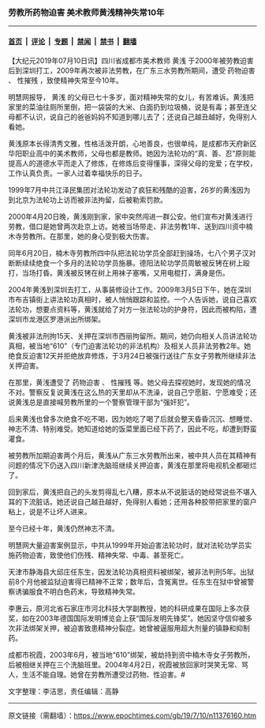 ### 劳教所药物迫害 美术教师黄浅精神失常10年

---

#### [首页](../../../..?n11376160) &nbsp;|&nbsp; [评论](../../../../../epoch-comment?n11376160) &nbsp;|&nbsp; [专题](../../../../../epoch-special?n11376160) &nbsp;|&nbsp; [禁闻](../../../../../epoch-news?n11376160) &nbsp;|&nbsp; [禁书](../../../../../books?n11376160) &nbsp;|&nbsp; [翻墙](https://github.com/gfw-breaker/nogfw/blob/master/README.md?n11376160)


<div class="post_content" id="artbody" itemprop="articleBody">
 <!-- article content begin -->
 <p>
  【大纪元2019年07月10日讯】四川省成都市美术教师
  <ok href="https://www.epochtimes.com/gb/tag/%E9%BB%84%E6%B5%85.html">
   黄浅
  </ok>
  于2000年被劳教迫害后到深圳打工，2009年再次被非法劳教，在广东三水劳教所期间，遭受
  <ok href="https://www.epochtimes.com/gb/tag/%E8%8D%AF%E7%89%A9%E8%BF%AB%E5%AE%B3.html">
   药物迫害
  </ok>
  、
  <ok href="https://www.epochtimes.com/gb/tag/%E6%80%A7%E6%91%A7%E6%AE%8B.html">
   性摧残
  </ok>
  ，致使精神失常至今10年。
 </p>
 <p>
  明慧网报导，
  <ok href="https://www.epochtimes.com/gb/tag/%E9%BB%84%E6%B5%85.html">
   黄浅
  </ok>
  的父母已七十多岁，面对精神失常的女儿，有苦难诉。黄浅把家里的菜油往厕所里倒，把一袋袋的大米、白面扔到垃圾桶，说是有毒；甚至连父母都不认识，说自己的爸爸妈妈不知道到哪儿去了；还说自己越丑越好，免得别人看她。
 </p>
 <p>
  黄浅原本长得清秀文雅，性格活泼开朗，心地善良，也很单纯，是成都市天府新区华阳职业高中的美术教师，父母也都是教师。她因为法轮功的“真、善、忍”原则能提高人的道德水平而走入了修炼，在修炼后变得懂事，深得父母的宠爱；在学校，工作认真负责。一家人过着幸福快乐的日子。
 </p>
 <p>
  1999年7月中共江泽民集团对法轮功发动了疯狂和残酷的迫害，26岁的黄浅因为到北京为法轮功上访而被非法拘留，后被勒索罚款。
 </p>
 <p>
  2000年4月20日晚，黄浅刚到家，家中突然闯进一群公安。他们宣布对黄浅进行劳教，借口是她曾两次赴京上访。她被当场带走、非法劳教1年、送到四川资中楠木寺劳教所。在那里，她的身心受到极大伤害。
 </p>
 <p>
  同年6月20日，楠木寺劳教所四中队把法轮功学员全部赶到操场，七八个男子汉对断断续续绝食一个多月的法轮功学员施暴。德阳法轮功学员周敏被反铐在树上殴打，当场打昏。黄浅被反铐在树上用袜子塞嘴，又用电棍打，满身是伤。
 </p>
 <p>
  2004年黄浅到深圳去打工，从事装修设计工作。2009年3月5日下午，她在深圳市布吉镇街上讲法轮功真相时，被人悄悄跟踪和监控。一个人告诉她，说自己喜欢法轮功，想要点资料等，黄浅就给了对方一张法轮功的护身符，因此而被构陷，遭深圳市龙港区罗港派出所绑架。
 </p>
 <p>
  黄浅被非法刑拘15天、关押在深圳市西丽拘留所。期间，她仍向相关人员讲法轮功真相，被当地“610”（专门迫害法轮功的非法机构）及相关人员非法劳教2年。她绝食反迫害12天并拒绝放弃修炼，于3月24日被强行送往广东女子劳教所继续非法关押迫害。
 </p>
 <p>
  在那里，黄浅遭受了
  <ok href="https://www.epochtimes.com/gb/tag/%E8%8D%AF%E7%89%A9%E8%BF%AB%E5%AE%B3.html">
   药物迫害
  </ok>
  、
  <ok href="https://www.epochtimes.com/gb/tag/%E6%80%A7%E6%91%A7%E6%AE%8B.html">
   性摧残
  </ok>
  等。她父母去探视她时，发现她的情况不对。警察反复说黄浅在这么热的天里却从不洗澡，说自己宁愿脏、宁愿难受；还说黄浅总是直接喊劳教所里的一个警察管理干部为“强奸犯”。
 </p>
 <p>
  后来黄浅也曾多次绝食不吃不喝，因为她吃了喝了后就会整天昏昏沉沉、想睡觉、神志不清、特别难受。她知道给她的饭菜里面已经下药了，因此不吃，却遭到野蛮灌食。
 </p>
 <p>
  被劳教所加期迫害两个月后，黄浅从广东三水劳教所出来，被中共人员在其精神有问题的情况下仍送入四川新津洗脑班继续关押迫害，黄浅在那里将电视机全都砸烂了。
 </p>
 <p>
  回到家后，黄浅把自己的头发剪得乱七八糟，原本从不说脏话的她经常说些不堪入耳的下流脏话。她还说自己越丑越好，免得别人看她；还用各种胶带把家里的窗户粘上，说是不让坏人进来。
 </p>
 <p>
  至今已经十年，黄浅仍然神志不清。
 </p>
 <p>
  明慧网大量迫害案例显示，中共从1999年开始迫害法轮功时，就对法轮功学员实施药物迫害，致使他们伤残、精神失常、中毒、甚至死亡。
 </p>
 <p>
  天津市静海县大邱庄任东生，因发法轮功真相资料被绑架，被非法判刑5年。出狱前8个月他被监狱迫害得已精神不正常；数年后，含冤离世。任东生在狱中曾被警察诱骗服食不明白色药末，导致精神失常。
 </p>
 <p>
  李惠云，原河北省石家庄市河北科技大学副教授，她的科研成果在国际上多次获奖，如在2003年德国国际发明博览会上获“国际发明先锋奖”。她因坚守信仰被多次非法绑架关押，被迫害致患精神分裂症。她曾被逼服用超大剂量的镇静和抑制药。
 </p>
 <p>
  成都市祝霞，2003年6月，被当地“610”绑架，被劫持到资中楠木寺女子劳教所，后被相继关押在三个洗脑班里。2004年4月2日，祝霞被放回家时哭笑无常、骂人，生活不能自理。她曾在劳教所遭受过药物、性迫害。#
 </p>
 <p>
  文字整理：李洁思，责任编辑：高静
 </p>
 <!-- article content end -->
 <div id="below_article_ad">
 </div>
</div>


---

原文链接（需翻墙）：https://www.epochtimes.com/gb/19/7/10/n11376160.htm